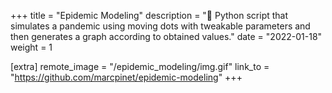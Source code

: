 +++
title = "Epidemic Modeling"
description = "🦠 Python script that simulates a pandemic using moving dots with tweakable parameters and then generates a graph according to obtained values."
date = "2022-01-18"
weight = 1

[extra]
remote_image = "/epidemic_modeling/img.gif"
link_to = "https://github.com/marcpinet/epidemic-modeling"
+++